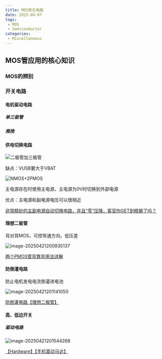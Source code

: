 ```yaml
---
title: MOS常见电路
date: 2025-04-07
tags:
 - MOS
 - Semiconductor
categories:
 - Miscellaneous
---
```


## MOS管应用的核心知识

### MOS的辨别

### 开关电路

#### 电机驱动电路

##### 单三极管

##### 推挽

#### 供电切换电路

![二极管加三极管](https://image.krins.cloud/45787c03a7a2a3fd2eee6a0a24973205.png)

缺点：VUSB要大于VBAT

![NMOS+2PMOS](https://image.krins.cloud/dfe07796bb04b552fe4ad64cd89638bc.png)

主电源存在时使用主电源，主电源为0V时切换到外部电源

优点：主电源和副电源电压可以很相近

[非常精妙的主副电源自动切换电路，并且“零”压降，客官你GET到精髓了吗？](https://blog.csdn.net/karaxiaoyu/article/details/110021989)

#### 理想二极管

背对背MOS，可控导通方向，低压差

![image-20250421200935137](https://image.krins.cloud/8aef8d5ad59c34613066f60ed4b8844b.png)

[两个PMOS管背靠背用法详解](https://zhuanlan.zhihu.com/p/270632308)

#### 防倒灌电路

防止电机发电电流倒灌进电池

![image-20250421201141050](https://image.krins.cloud/d7249f1d3623b3a7376e1dca48ae54bc.png)

[防倒灌电路【理想二极管】](https://blog.csdn.net/zjb6668/article/details/143837226)

#### 高、低边开关

##### 驱动电路

![image-20250421201544268](https://image.krins.cloud/47fda8fce682c07d789f14366dd02833.png)

[【Hardware】【手机震动马达】](https://blog.csdn.net/syjie19900426/article/details/88135368)
